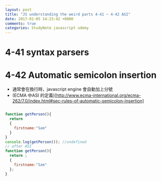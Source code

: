 ```yaml
---
layout: post
title: "JS understanding the weird parts 4-41 ~ 4-42 ASI"
date: 2017-01-05 14:23:42 +0800
comments: true
categories: StudyNote javascript udemy
---
```


<!--more-->

# 4-41 syntax parsers

# 4-42 Automatic semicolon insertion

- 通常會在換行時，javascript engine 會自動加上分號
- (ECMA 中ASI 的定義)[http://www.ecma-international.org/ecma-262/7.0/index.html#sec-rules-of-automatic-semicolon-insertion]

``` javascript

function getPerson(){
  return
  {
    firstname:"Sam"
  }
}
console.log(getPerson()); //undefined
// after ASI
function getPerson(){
  return ;
  {
    firstname:"Sam"
  };
}

```
